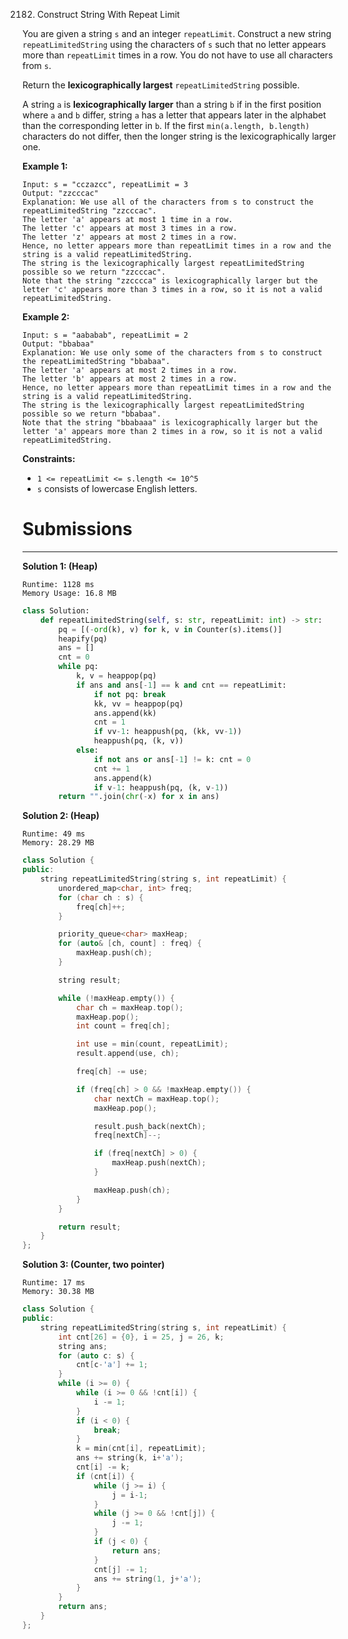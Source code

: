 2182. Construct String With Repeat Limit

You are given a string `s` and an integer `repeatLimit`. Construct a new string `repeatLimitedString` using the characters of `s` such that no letter appears more than `repeatLimit` times in a row. You do not have to use all characters from `s`.

Return the **lexicographically largest** `repeatLimitedString` possible.

A string `a` is **lexicographically larger** than a string `b` if in the first position where `a` and `b` differ, string `a` has a letter that appears later in the alphabet than the corresponding letter in `b`. If the first `min(a.length, b.length)` characters do not differ, then the longer string is the lexicographically larger one.

 

**Example 1:**
```
Input: s = "cczazcc", repeatLimit = 3
Output: "zzcccac"
Explanation: We use all of the characters from s to construct the repeatLimitedString "zzcccac".
The letter 'a' appears at most 1 time in a row.
The letter 'c' appears at most 3 times in a row.
The letter 'z' appears at most 2 times in a row.
Hence, no letter appears more than repeatLimit times in a row and the string is a valid repeatLimitedString.
The string is the lexicographically largest repeatLimitedString possible so we return "zzcccac".
Note that the string "zzcccca" is lexicographically larger but the letter 'c' appears more than 3 times in a row, so it is not a valid repeatLimitedString.
```

**Example 2:**
```
Input: s = "aababab", repeatLimit = 2
Output: "bbabaa"
Explanation: We use only some of the characters from s to construct the repeatLimitedString "bbabaa". 
The letter 'a' appears at most 2 times in a row.
The letter 'b' appears at most 2 times in a row.
Hence, no letter appears more than repeatLimit times in a row and the string is a valid repeatLimitedString.
The string is the lexicographically largest repeatLimitedString possible so we return "bbabaa".
Note that the string "bbabaaa" is lexicographically larger but the letter 'a' appears more than 2 times in a row, so it is not a valid repeatLimitedString.
```

**Constraints:**

* `1 <= repeatLimit <= s.length <= 10^5`
* `s` consists of lowercase English letters.

# Submissions
---
**Solution 1: (Heap)**
```
Runtime: 1128 ms
Memory Usage: 16.8 MB
```
```python
class Solution:
    def repeatLimitedString(self, s: str, repeatLimit: int) -> str:
        pq = [(-ord(k), v) for k, v in Counter(s).items()] 
        heapify(pq)
        ans = []
        cnt = 0 
        while pq: 
            k, v = heappop(pq)
            if ans and ans[-1] == k and cnt == repeatLimit: 
                if not pq: break 
                kk, vv = heappop(pq)
                ans.append(kk)
                cnt = 1
                if vv-1: heappush(pq, (kk, vv-1))
                heappush(pq, (k, v))
            else: 
                if not ans or ans[-1] != k: cnt = 0 
                cnt += 1
                ans.append(k)
                if v-1: heappush(pq, (k, v-1))
        return "".join(chr(-x) for x in ans)
```

**Solution 2: (Heap)**
```
Runtime: 49 ms
Memory: 28.29 MB
```
```c++
class Solution {
public:
    string repeatLimitedString(string s, int repeatLimit) {
        unordered_map<char, int> freq;
        for (char ch : s) {
            freq[ch]++;
        }

        priority_queue<char> maxHeap;
        for (auto& [ch, count] : freq) {
            maxHeap.push(ch);
        }

        string result;

        while (!maxHeap.empty()) {
            char ch = maxHeap.top();
            maxHeap.pop();
            int count = freq[ch];

            int use = min(count, repeatLimit);
            result.append(use, ch);

            freq[ch] -= use;

            if (freq[ch] > 0 && !maxHeap.empty()) {
                char nextCh = maxHeap.top();
                maxHeap.pop();

                result.push_back(nextCh);
                freq[nextCh]--;

                if (freq[nextCh] > 0) {
                    maxHeap.push(nextCh);
                }

                maxHeap.push(ch);
            }
        }

        return result;
    }
};
```

**Solution 3: (Counter, two pointer)**
```
Runtime: 17 ms
Memory: 30.38 MB
```
```c++
class Solution {
public:
    string repeatLimitedString(string s, int repeatLimit) {
        int cnt[26] = {0}, i = 25, j = 26, k;
        string ans;
        for (auto c: s) {
            cnt[c-'a'] += 1;
        }
        while (i >= 0) {
            while (i >= 0 && !cnt[i]) {
                i -= 1;
            }
            if (i < 0) {
                break;
            }
            k = min(cnt[i], repeatLimit);
            ans += string(k, i+'a');
            cnt[i] -= k;
            if (cnt[i]) {
                while (j >= i) {
                    j = i-1;
                }
                while (j >= 0 && !cnt[j]) {
                    j -= 1;
                }
                if (j < 0) {
                    return ans;
                }
                cnt[j] -= 1;
                ans += string(1, j+'a');
            }
        }
        return ans;
    }
};
```
